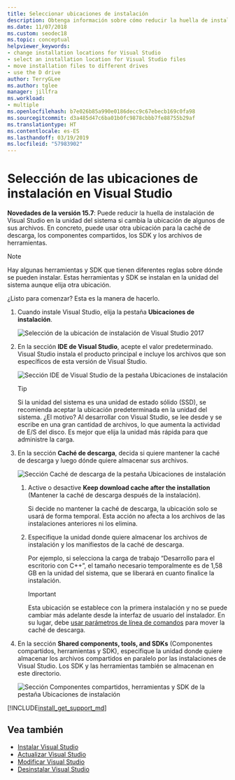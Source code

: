 ```yaml
---
title: Seleccionar ubicaciones de instalación
description: Obtenga información sobre cómo reducir la huella de instalación de Visual Studio en la unidad del sistema al cambiar la ubicación de la caché de descarga, los componentes compartidos, los SDK y las herramientas a otras unidades.
ms.date: 11/07/2018
ms.custom: seodec18
ms.topic: conceptual
helpviewer_keywords:
- change installation locations for Visual Studio
- select an installation location for Visual Studio files
- move installation files to different drives
- use the D drive
author: TerryGLee
ms.author: tglee
manager: jillfra
ms.workload:
- multiple
ms.openlocfilehash: b7e026b85a990e0186decc9c67ebecb169c0fa98
ms.sourcegitcommit: d3a485d47c6ba01b0fc9878cbbb7fe88755b29af
ms.translationtype: HT
ms.contentlocale: es-ES
ms.lasthandoff: 03/19/2019
ms.locfileid: "57983902"
---
```

# <a name="select-the-installation-locations-in-visual-studio"></a>Selección de las ubicaciones de instalación en Visual Studio

**Novedades de la versión 15.7**: Puede reducir la huella de instalación de Visual Studio en la unidad del sistema si cambia la ubicación de algunos de sus archivos. En concreto, puede usar otra ubicación para la caché de descarga, los componentes compartidos, los SDK y los archivos de herramientas.

   > [!NOTE]
   > Hay algunas herramientas y SDK que tienen diferentes reglas sobre dónde se pueden instalar. Estas herramientas y SDK se instalan en la unidad del sistema aunque elija otra ubicación.

¿Listo para comenzar? Esta es la manera de hacerlo.

1. Cuando instale Visual Studio, elija la pestaña **Ubicaciones de instalación**.

   ![Selección de la ubicación de instalación de Visual Studio 2017](media/vs-installation-locations.png "Seleccione la ubicación de instalación.")

1. En la sección **IDE de Visual Studio**, acepte el valor predeterminado. Visual Studio instala el producto principal e incluye los archivos que son específicos de esta versión de Visual Studio.

   ![Sección IDE de Visual Studio de la pestaña Ubicaciones de instalación](media/vs-installation-locations-ide.png "Acepte el valor predeterminado de la sección IDE de Visual Studio de la pestaña Ubicaciones de instalación.")

   > [!TIP]
   > Si la unidad del sistema es una unidad de estado sólido (SSD), se recomienda aceptar la ubicación predeterminada en la unidad del sistema. ¿El motivo? Al desarrollar con Visual Studio, se lee desde y se escribe en una gran cantidad de archivos, lo que aumenta la actividad de E/S del disco. Es mejor que elija la unidad más rápida para que administre la carga.

1. En la sección **Caché de descarga**, decida si quiere mantener la caché de descarga y luego dónde quiere almacenar sus archivos.

     ![Sección Caché de descarga de la pestaña Ubicaciones de instalación](media/vs-installation-locations-cache.png "Elija si mantiene la caché de descarga después de la instalación y luego especifique la unidad donde quiere almacenar los archivos.")

    1. Active o desactive **Keep download cache after the installation** (Mantener la caché de descarga después de la instalación).

       Si decide no mantener la caché de descarga, la ubicación solo se usará de forma temporal. Esta acción no afecta a los archivos de las instalaciones anteriores ni los elimina.

    1. Especifique la unidad donde quiere almacenar los archivos de instalación y los manifiestos de la caché de descarga.

        Por ejemplo, si selecciona la carga de trabajo “Desarrollo para el escritorio con C++”, el tamaño necesario temporalmente es de 1,58 GB en la unidad del sistema, que se liberará en cuanto finalice la instalación.

       > [!IMPORTANT]
       > Esta ubicación se establece con la primera instalación y no se puede cambiar más adelante desde la interfaz de usuario del instalador. En su lugar, debe [usar parámetros de línea de comandos](use-command-line-parameters-to-install-visual-studio.md) para mover la caché de descarga.

1. En la sección **Shared components, tools, and SDKs** (Componentes compartidos, herramientas y SDK), especifique la unidad donde quiere almacenar los archivos compartidos en paralelo por las instalaciones de Visual Studio. Los SDK y las herramientas también se almacenan en este directorio.

   ![Sección Componentes compartidos, herramientas y SDK de la pestaña Ubicaciones de instalación](media/vs-installation-locations-shared.png "Especifique la ubicación donde quiere almacenar los componentes compartidos, las herramientas y los SDK.")

[!INCLUDE[install_get_support_md](includes/install_get_support_md.md)]

## <a name="see-also"></a>Vea también

* [Instalar Visual Studio](install-visual-studio.md)
* [Actualizar Visual Studio](update-visual-studio.md)
* [Modificar Visual Studio](update-visual-studio.md)
* [Desinstalar Visual Studio](uninstall-visual-studio.md)
